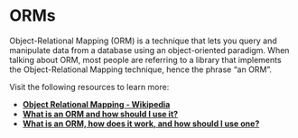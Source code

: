 # **ORMs**

Object-Relational Mapping (ORM) is a technique that lets you query and manipulate data from a database using an object-oriented paradigm. When talking about ORM, most people are referring to a library that implements the Object-Relational Mapping technique, hence the phrase “an ORM”.

Visit the following resources to learn more:

- **[Object Relational Mapping - Wikipedia](https://en.wikipedia.org/wiki/Object%E2%80%93relational_mapping)**
- **[What is an ORM and how should I use it?](https://stackoverflow.com/questions/1279613/what-is-an-orm-how-does-it-work-and-how-should-i-use-one)**
- **[What is an ORM, how does it work, and how should I use one?](https://stackoverflow.com/a/1279678)**